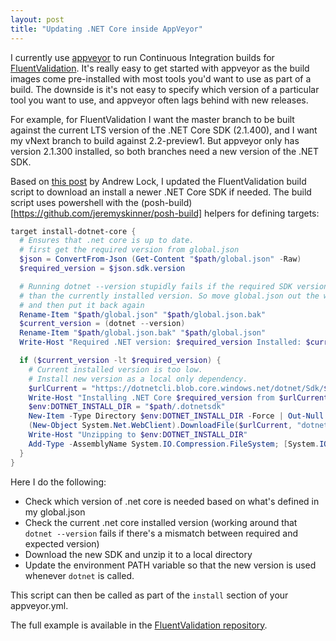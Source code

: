 ```yaml
---
layout: post
title: "Updating .NET Core inside AppVeyor"
---
```


I currently use [appveyor](https://appveyor.com) to run Continuous Integration builds for [FluentValidation](https://fluentvalidation.net). It's really easy to get started with appveyor as the build images come pre-installed with most tools you'd want to use as part of a build. The downside is it's not easy to specify which version of a particular tool you want to use, and appveyor often lags behind with new releases. 

For example, for FluentValidation I want the master branch to be built against the current LTS version of the .NET Core SDK (2.1.400), and I want my vNext branch to build against 2.2-preview1. But appveyor only has version 2.1.300 installed, so both branches need a new version of the .NET SDK.

Based on [this post](https://andrewlock.net/building-asp-net-core-2-0-preview-2-packages-on-appveyor/) by Andrew Lock, I updated the FluentValidation build script to download an install a newer .NET Core SDK if needed. The build script uses powershell with the (posh-build)[https://github.com/jeremyskinner/posh-build] helpers for defining targets:

```powershell
target install-dotnet-core {
  # Ensures that .net core is up to date.
  # first get the required version from global.json
  $json = ConvertFrom-Json (Get-Content "$path/global.json" -Raw)
  $required_version = $json.sdk.version

  # Running dotnet --version stupidly fails if the required SDK version is higher 
  # than the currently installed version. So move global.json out the way 
  # and then put it back again 
  Rename-Item "$path/global.json" "$path/global.json.bak"
  $current_version = (dotnet --version)
  Rename-Item "$path/global.json.bak" "$path/global.json"
  Write-Host "Required .NET version: $required_version Installed: $current_version"

  if ($current_version -lt $required_version) {
    # Current installed version is too low.
    # Install new version as a local only dependency. 
    $urlCurrent = "https://dotnetcli.blob.core.windows.net/dotnet/Sdk/$required_version/dotnet-sdk-$required_version-win-x64.zip"
    Write-Host "Installing .NET Core $required_version from $urlCurrent"
    $env:DOTNET_INSTALL_DIR = "$path/.dotnetsdk"
    New-Item -Type Directory $env:DOTNET_INSTALL_DIR -Force | Out-Null
    (New-Object System.Net.WebClient).DownloadFile($urlCurrent, "dotnet.zip")
    Write-Host "Unzipping to $env:DOTNET_INSTALL_DIR"
    Add-Type -AssemblyName System.IO.Compression.FileSystem; [System.IO.Compression.ZipFile]::ExtractToDirectory("dotnet.zip", $env:DOTNET_INSTALL_DIR)
  }
}
```

Here I do the following:
- Check which version of .net core is needed based on what's defined in my global.json
- Check the current .net core installed version (working around that `dotnet --version` fails if there's a mismatch between required and expected version)
- Download the new SDK and unzip it to a local directory
- Update the environment PATH variable so that the new version is used whenever `dotnet` is called. 

This script can then be called as part of the `install` section of your appveyor.yml.

The full example is available in the [FluentValidation repository](https://github.com/JeremySkinner/FluentValidation/blob/668e462a8056f4c334f144644aa31d20c9d7c9a9/build.ps1#L117-L155).
